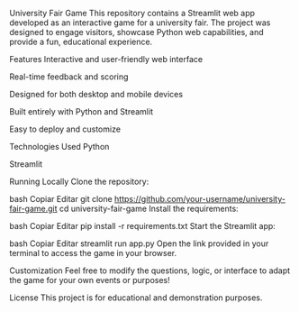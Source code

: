 University Fair Game
This repository contains a Streamlit web app developed as an interactive game for a university fair. The project was designed to engage visitors, showcase Python web capabilities, and provide a fun, educational experience.

Features
Interactive and user-friendly web interface

Real-time feedback and scoring

Designed for both desktop and mobile devices

Built entirely with Python and Streamlit

Easy to deploy and customize

Technologies Used
Python

Streamlit

Running Locally
Clone the repository:

bash
Copiar
Editar
git clone https://github.com/your-username/university-fair-game.git
cd university-fair-game
Install the requirements:

bash
Copiar
Editar
pip install -r requirements.txt
Start the Streamlit app:

bash
Copiar
Editar
streamlit run app.py
Open the link provided in your terminal to access the game in your browser.

Customization
Feel free to modify the questions, logic, or interface to adapt the game for your own events or purposes!

License
This project is for educational and demonstration purposes.
